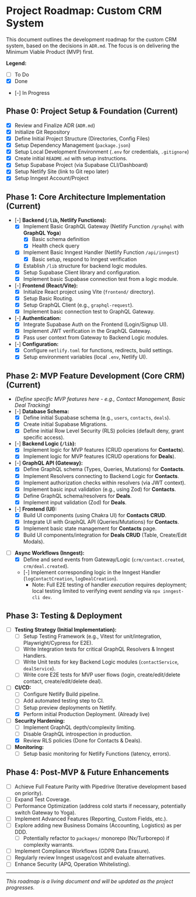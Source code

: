 # Project Roadmap: Custom CRM System

This document outlines the development roadmap for the custom CRM system, based on the decisions in `ADR.md`. The focus is on delivering the Minimum Viable Product (MVP) first.

**Legend:**
*   [ ] To Do
*   [x] Done
*   [-] In Progress

## Phase 0: Project Setup & Foundation (Current)

*   [x] Review and Finalize ADR (`ADR.md`)
*   [x] Initialize Git Repository
*   [x] Define Initial Project Structure (Directories, Config Files)
*   [x] Setup Dependency Management (`package.json`)
*   [x] Setup Local Development Environment (`.env` for credentials, `.gitignore`)
*   [x] Create initial `README.md` with setup instructions.
*   [x] Setup Supabase Project (via Supabase CLI/Dashboard)
*   [x] Setup Netlify Site (link to Git repo later)
*   [x] Setup Inngest Account/Project

## Phase 1: Core Architecture Implementation (Current)

*   [-] **Backend (`/lib`, Netlify Functions):**
    *   [x] Implement Basic GraphQL Gateway (Netlify Function `/graphql` with **GraphQL Yoga**)
        *   [x] Basic schema definition
        *   [x] Health check query
    *   [x] Implement Basic Inngest Handler (Netlify Function `/api/inngest`)
        *   [x] Basic setup, respond to Inngest verification
    *   [x] Establish `/lib` structure for backend logic modules.
    *   [x] Setup Supabase Client library and configuration.
    *   [x] Implement basic Supabase connection test from a logic module.
*   [-] **Frontend (React/Vite):**
    *   [x] Initialize React project using Vite (`frontend/` directory).
    *   [x] Setup Basic Routing.
    *   [x] Setup GraphQL Client (e.g., `graphql-request`).
    *   [x] Implement basic connection test to GraphQL Gateway.
*   [-] **Authentication:**
    *   [x] Integrate Supabase Auth on the Frontend (Login/Signup UI).
    *   [x] Implement JWT verification in the GraphQL Gateway.
    *   [x] Pass user context from Gateway to Backend Logic modules.
*   [-] **Configuration:**
    *   [x] Configure `netlify.toml` for functions, redirects, build settings.
    *   [x] Setup environment variables (local `.env`, Netlify UI).

## Phase 2: MVP Feature Development (Core CRM) (Current)

*   *(Define specific MVP features here - e.g., Contact Management, Basic Deal Tracking)*
*   [-] **Database Schema:**
    *   [x] Define initial Supabase schema (e.g., `users`, `contacts`, `deals`).
    *   [x] Create initial Supabase Migrations.
    *   [x] Define initial Row Level Security (RLS) policies (default deny, grant specific access).
*   [-] **Backend Logic (`/lib`):**
    *   [x] Implement logic for MVP features (CRUD operations for **Contacts**).
    *   [x] Implement logic for MVP features (CRUD operations for **Deals**).
*   [-] **GraphQL API (Gateway):**
    *   [x] Define GraphQL schema (Types, Queries, Mutations) for **Contacts**.
    *   [x] Implement Resolvers connecting to Backend Logic for **Contacts**.
    *   [x] Implement authorization checks within resolvers (via JWT context).
    *   [x] Implement basic input validation (e.g., using Zod) for **Contacts**.
    *   [x] Define GraphQL schema/resolvers for **Deals**.
    *   [x] Implement input validation (Zod) for **Deals**.
*   [-] **Frontend (UI):**
    *   [x] Build UI components (using Chakra UI) for **Contacts CRUD**.
    *   [x] Integrate UI with GraphQL API (Queries/Mutations) for **Contacts**.
    *   [x] Implement basic state management for **Contacts** page.
    *   [x] Build UI components/integration for **Deals CRUD** (Table, Create/Edit Modals).
*   [ ] **Async Workflows (Inngest):**
    *   [x] Define and send events from Gateway/Logic (`crm/contact.created`, `crm/deal.created`).
    *   [-] Implement corresponding logic in the Inngest Handler (`logContactCreation`, `logDealCreation`). 
        *   Note: Full E2E testing of handler *execution* requires deployment; local testing limited to verifying event *sending* via `npx inngest-cli dev`.

## Phase 3: Testing & Deployment

*   [ ] **Testing Strategy (Initial Implementation):**
    *   [ ] Setup Testing Framework (e.g., Vitest for unit/integration, Playwright/Cypress for E2E).
    *   [ ] Write Integration tests for critical GraphQL Resolvers & Inngest Handlers.
    *   [ ] Write Unit tests for key Backend Logic modules (`contactService`, `dealService`).
    *   [ ] Write core E2E tests for MVP user flows (login, create/edit/delete contact, create/edit/delete deal).
*   [ ] **CI/CD:**
    *   [ ] Configure Netlify Build pipeline.
    *   [ ] Add automated testing step to CI.
    *   [ ] Setup preview deployments on Netlify.
    *   [x] Perform initial Production Deployment. (Already live)
*   [ ] **Security Hardening:**
    *   [ ] Implement GraphQL depth/complexity limiting.
    *   [ ] Disable GraphQL introspection in production.
    *   [x] Review RLS policies (Done for Contacts & Deals).
*   [ ] **Monitoring:**
    *   [ ] Setup basic monitoring for Netlify Functions (latency, errors).

## Phase 4: Post-MVP & Future Enhancements

*   [ ] Achieve Full Feature Parity with Pipedrive (Iterative development based on priority).
*   [ ] Expand Test Coverage.
*   [ ] Performance Optimization (address cold starts if necessary, potentially switch Gateway to Yoga).
*   [ ] Implement Advanced Features (Reporting, Custom Fields, etc.).
*   [ ] Explore adding new Business Domains (Accounting, Logistics) as per DDD.
    *   [ ] Potentially refactor to `packages/` monorepo (Nx/Turborepo) if complexity warrants.
*   [ ] Implement Compliance Workflows (GDPR Data Erasure).
*   [ ] Regularly review Inngest usage/cost and evaluate alternatives.
*   [ ] Enhance Security (APQ, Operation Whitelisting).

---

*This roadmap is a living document and will be updated as the project progresses.* 